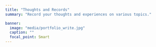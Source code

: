 ```yaml
---
title: "Thoughts and Records"
summary: "Record your thoughts and experiences on various topics."

banner:
  image: "media/portfolio_write.jpg"
  caption: ""
  focal_point: Smart
---
```

